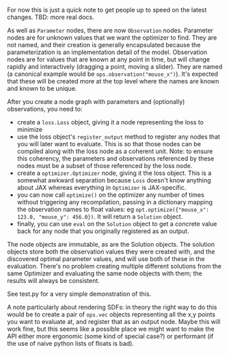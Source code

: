 For now this is just a quick note to get people up to speed on the latest changes. TBD: more real docs.

As well as `Parameter` nodes, there are now `Observation` nodes.
Parameter nodes are for unknown values that we want the optimizer to find. They are not named, and their creation is generally encapsulated because the parameterization is an implementation detail of the model.
Observation nodes are for values that are known at any point in time, but will change rapidly and interactively (dragging a point, moving a slider). They are named (a canonical example would be `ops.observation("mouse_x")`). It's expected that these will be created more at the top level where the names are known and known to be unique.

After you create a node graph with parameters and (optionally) observations, you need to:

* create a `loss.Loss` object, giving it a node representing the loss to minimize
* use the loss object's `register_output` method to register any nodes that you will later want to evaluate. This is so that those nodes can be compiled along with the loss node as a coherent unit. Note: to ensure this coherency, the parameters and observations referenced by these nodes must be a subset of those referenced by the loss node. 
* create a `optimizer.Optimizer` node, giving it the loss object. This is a somewhat awkward separation because `Loss` doesn't know anything about JAX whereas everything in `Optimizer` is JAX-specific.
* you can now call `optimize()` on the optimizer any number of times without triggering any recompilation, passing in a dictionary mapping the observation names to float values: eg `opt.optimize({"mouse_x": 123.0, "mouse_y": 456.0})`. It will return a `Solution` object.
* finally, you can use `eval` on the `Solution` object to get a concrete value back for any node that you originally registered as an output.

The node objects are immutable, as are the Solution objects. The solution objects store both the observation values they were created with, and the discovered optimal parameter values, and will use both of these in the evaluation. There's no problem creating multiple different solutions from the same Optimizer and evaluating the same node objects with them; the results will always be consistent.

See test.py for a very simple demonstration of this.

A note particularly about rendering SDFs: in theory the right way to do this would be to create a pair of `ops.vec` objects representing all the x,y points you want to evaluate at, and register that as an output node. Maybe this will work fine, but this seems like a possible place we might want to make the API either more ergonomic (some kind of special case?) or performant (if the use of naive python lists of floats is bad).